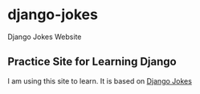 # django-jokes
Django Jokes Website
## Practice Site for Learning Django
I am using this site to learn. It is based on
[Django Jokes](https://www.djangojokes.com)